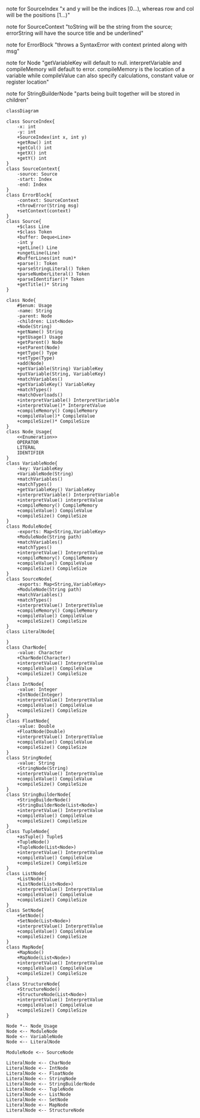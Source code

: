 

note for SourceIndex "x and y will be the indices [0...), whereas row and col will be the positions [1...)"

note for SourceContext "toString will be the string from the source; errorString will have the source title and be underlined"

note for ErrorBlock "throws a SyntaxError with context printed along with msg"

note for Node "getVariableKey will default to null. interpretVariable and compileMemory will default to error. compileMemory is the location of a variable while compileValue can also specify calculations, constant value or register location"

note for StringBuilderNode "parts being built together will be stored in children"

```mermaid
classDiagram

class SourceIndex{
	-x: int
	-y: int
	+SourceIndex(int x, int y)  
	+getRow() int  
	+getCol() int  
	+getX() int  
	+getY() int
}
class SourceContext{
	-source: Source  
	-start: Index  
	-end: Index
}
class ErrorBlock{
	-context: SourceContext
	+throwError(String msg)  
	+setContext(context)
}
class Source{
	+$class Line  
	+$class Token  
	+buffer: Deque<Line>  
	-int y
	+getLine() Line  
	+ungetLine(Line)  
	#bufferLines(int num)*  
	+parse(): Token  
	+parseStringLiteral() Token  
	+parseNumberLiteral() Token  
	+parseIdentifier()* Token  
	+getTitle()* String
}

class Node{
	#$enum: Usage
	-name: String  
	-parent: Node  
	-children: List<Node>
	+Node(String)  
	+getName() String
	+getUsage() Usage
	+getParent() Node
	+setParent(Node) 
	+getType() Type
	+setType(Type) 
	+add(Node)  
	+getVariable(String) VariableKey  
	+putVariable(String, VariableKey)  
	+matchVariables()  
	+getVariableKey() VariableKey  
	+matchTypes()  
	+matchOverloads()  
	+interpretVariable() InterpretVariable  
	+interpretValue()* InterpretValue
	+compileMemory() CompileMemory  
	+compileValue()* CompileValue 
	+compileSize()* CompileSize
}
class Node_Usage{
	<<Enumeration>>
	OPERATOR
	LITERAL
	IDENTIFIER
}
class VariableNode{
	-key: VariableKey
	+VariableNode(String)  
	+matchVariables()  
	+matchTypes()  
	+getVariableKey() VariableKey  
	+interpretVariable() InterpretVariable  
	+interpretValue() interpretValue  
	+compileMemory() CompileMemory  
	+compileValue() CompileValue  
	+compileSize() CompileSize
}
class ModuleNode{
	-exports: Map<String,VariableKey>
	+ModuleNode(String path)  
	+matchVariables()  
	+matchTypes()  
	+interpretValue() InterpretValue  
	+compileMemory() CompileMemory  
	+compileValue() CompileValue  
	+compileSize() CompileSize
}
class SourceNode{
	-exports: Map<String,VariableKey>
	+ModuleNode(String path)  
	+matchVariables()  
	+matchTypes()  
	+interpretValue() InterpretValue  
	+compileMemory() CompileMemory  
	+compileValue() CompileValue  
	+compileSize() CompileSize
}
class LiteralNode{
	
}
class CharNode{
	-value: Character
	+CharNode(Character)
	+interpretValue() InterpretValue  
	+compileValue() CompileValue  
	+compileSize() CompileSize
}
class IntNode{
	-value: Integer
	+IntNode(Integer)
	+interpretValue() InterpretValue  
	+compileValue() CompileValue  
	+compileSize() CompileSize
}
class FloatNode{
	-value: Double
	+FloatNode(Double)
	+interpretValue() InterpretValue  
	+compileValue() CompileValue  
	+compileSize() CompileSize
}
class StringNode{
	-value: String
	+StringNode(String)
	+interpretValue() InterpretValue  
	+compileValue() CompileValue  
	+compileSize() CompileSize
}
class StringBuilderNode{
	+StringBuilderNode()
	+StringBuilderNode(List<Node>)
	+interpretValue() InterpretValue  
	+compileValue() CompileValue  
	+compileSize() CompileSize
}
class TupleNode{
	+asTuple() Tuple$
	+TupleNode()
	+TupleNode(List<Node>)
	+interpretValue() InterpretValue  
	+compileValue() CompileValue  
	+compileSize() CompileSize
}
class ListNode{
	+ListNode()
	+ListNode(List<Node>)
	+interpretValue() InterpretValue  
	+compileValue() CompileValue  
	+compileSize() CompileSize
}
class SetNode{
	+SetNode()
	+SetNode(List<Node>)
	+interpretValue() InterpretValue  
	+compileValue() CompileValue  
	+compileSize() CompileSize
}
class MapNode{
	+MapNode()
	+MapNode(List<Node>)
	+interpretValue() InterpretValue  
	+compileValue() CompileValue  
	+compileSize() CompileSize
}
class StructureNode{
	+StructureNode()
	+StructureNode(List<Node>)
	+interpretValue() InterpretValue  
	+compileValue() CompileValue  
	+compileSize() CompileSize
}

Node *-- Node_Usage
Node <-- ModuleNode
Node <-- VariableNode
Node <-- LiteralNode

ModuleNode <-- SourceNode

LiteralNode <-- CharNode
LiteralNode <-- IntNode
LiteralNode <-- FloatNode
LiteralNode <-- StringNode
LiteralNode <-- StringBuilderNode
LiteralNode <-- TupleNode
LiteralNode <-- ListNode
LiteralNode <-- SetNode
LiteralNode <-- MapNode
LiteralNode <-- StructureNode
```
<!--stackedit_data:
eyJoaXN0b3J5IjpbLTE4MDU2ODUxNjJdfQ==
-->